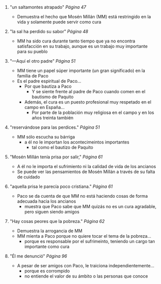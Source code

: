 1. "un saltamontes atrapado" *Página 47*
    - Demuestra el hecho que Mosén Millán (MM) está restringido en la vida y solamente puede servir como cura

1. "la sal ha perdido su sabor" *Página 48*
    - MM ha sido cura durante tanto tiempo que ya no encontra satisfacción en su trabajo, aunque es un trabajo muy importante para su pueblo

1. "—Aquí el otro padre" *Página 51*
    - MM tiene un papel súper importante (un gran significado) en la familia de Paco
    - Es el padre espiritual de Paco...
        - Por que bautiza a Paco
            - Y se siente frente al padre de Paco cuando comen en el bautismo de Paquito
        - Además, el cura es un puesto profesional muy respetado en el campo en España...
            - Por parte de la población muy religiosa en el campo y en los años treinta también

1. "reservándose para las perdices." *Página 51*
    - MM sólo escucha su bárriga
        - a él no le importan los acontecimeintos importantes
            - tal como el bautizo de Paquito

1. "Mosén Millán tenía prisa por salir," *Página 61*
    - A él no le importa el sufrimiento ni la calidad de vida de los ancianos
    - Se puede ver las pensamientos de Mosén Millán a través de su falta de cuidado

1. "aquella prisa le parecía poco cristiana." *Página 61*
    - Paco se da cuenta de que MM no está haciendo cosas de forma adecuada hacia los ancianos
        - muestra que Paco sabe que MM quizás no es un cura agradable, pero siguen siendo amigos

1. "Hay cosas peores que la pobreza." *Página 62*
    - Demuestra la arrogancia de MM
    - MM mienta a Paco porque no quiere tocar el tema de la pobreza...
        - porque es responsable por el sufrimeinto, teniendo un cargo tan importante como cura 

1. "Él me denunció" *Página 96*
    - A pesar de ser amigos con Paco, le traiciona independientemente...
        - porque es corrompido
        - no entiende el valor de su ámbito o las personas que conoce
